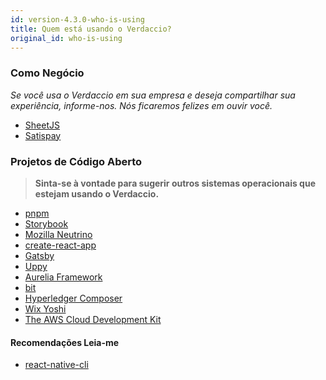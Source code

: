 ```yaml
---
id: version-4.3.0-who-is-using
title: Quem está usando o Verdaccio?
original_id: who-is-using
---
```


### Como Negócio

*Se você usa o Verdaccio em sua empresa e deseja compartilhar sua experiência, informe-nos. Nós ficaremos felizes em ouvir você.*

* [SheetJS](https://sheetjs.com/)
* [Satispay](https://www.satispay.com/)


### Projetos de Código Aberto

> **Sinta-se à vontade para sugerir outros sistemas operacionais que estejam usando o Verdaccio.**

* [pnpm](https://pnpm.js.org/)
* [Storybook](https://storybook.js.org/)
* [Mozilla Neutrino](https://neutrinojs.org/)
* [create-react-app](https://github.com/facebook/create-react-app/blob/master/CONTRIBUTING.md#contributing-to-e2e-end-to-end-tests)
* [Gatsby](https://github.com/gatsbyjs/gatsby)
* [Uppy](https://github.com/transloadit/uppy)
* [Aurelia Framework](https://github.com/aurelia)
* [bit](https://github.com/teambit/bit)
* [Hyperledger Composer](https://github.com/hyperledger/composer)
* [Wix Yoshi](https://github.com/wix/yoshi)
* [The AWS Cloud Development Kit](https://github.com/awslabs/aws-cdk)

#### Recomendações Leia-me

* [react-native-cli](https://github.com/react-native-community/react-native-cli/blob/master/CONTRIBUTING.md)


